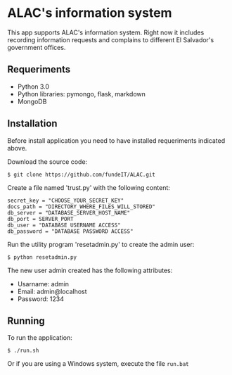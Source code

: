 # ALAC's information system

This app supports ALAC's information system. Right now it includes recording information requests and complains to different El Salvador's government offices.

## Requeriments

- Python 3.0
- Python libraries: pymongo, flask, markdown
- MongoDB

## Installation

Before install application you need to have installed requeriments indicated above.

Download the source code:

    $ git clone https://github.com/fundeIT/ALAC.git

Create a file named 'trust.py' with the following content:

    secret_key = "CHOOSE_YOUR_SECRET_KEY"
    docs_path = "DIRECTORY_WHERE_FILES_WILL_STORED"
    db_server = "DATABASE_SERVER_HOST_NAME"
    db_port = SERVER_PORT
    db_user = "DATABASE USERNAME ACCESS"
    db_password = "DATABASE PASSWORD ACCESS"

Run the utility program 'resetadmin.py' to create the admin user:

    $ python resetadmin.py

The new user admin created has the following attributes:

- Usarname: admin
- Email: admin@localhost
- Password: 1234

## Running

To run the application:

    $ ./run.sh

Or if you are using a Windows system, execute the file `run.bat`
